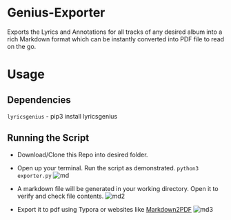 # Genius-Exporter
Exports the Lyrics and Annotations for all tracks of any desired album into a rich Markdown format which can be instantly converted into PDF file to read on the go.

# Usage

## Dependencies

`lyricsgenius` - pip3 install lyricsgenius

## Running the Script

- Download/Clone this Repo into desired folder.
- Open up your terminal. Run the script as demonstrated. `python3 exporter.py`
![md](https://user-images.githubusercontent.com/68660002/180613875-44c3b877-88cf-44f0-8dcc-4665f59c206d.JPG)

- A markdown file will be generated in your working directory. Open it to verify and check file contents.
![md2](https://user-images.githubusercontent.com/68660002/180613878-ccbf0761-c0a0-46df-ba8d-904e75628bfd.JPG)

- Export it to pdf using Typora or websites like [Markdown2PDF](https://www.markdowntopdf.com/)
![md3](https://user-images.githubusercontent.com/68660002/180613881-48ec1050-a725-4b66-a29f-fc7eca5764f1.JPG)
